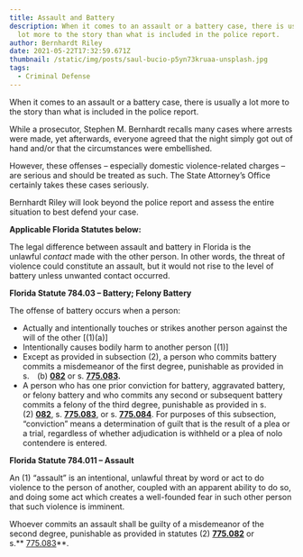 ```yaml
---
title: Assault and Battery
description: When it comes to an assault or a battery case, there is usually a
  lot more to the story than what is included in the police report.
author: Bernhardt Riley
date: 2021-05-22T17:32:59.671Z
thumbnail: /static/img/posts/saul-bucio-p5yn73kruaa-unsplash.jpg
tags:
  - Criminal Defense
---
```

When it comes to an assault or a battery case, there is usually a lot more to the story than what is included in the police report.

While a prosecutor, Stephen M. Bernhardt recalls many cases where arrests were made, yet afterwards, everyone agreed that the night simply got out of hand and/or that the circumstances were embellished.

However, these offenses – especially domestic violence-related charges – are serious and should be treated as such. The State Attorney’s Office certainly takes these cases seriously.

Bernhardt Riley will look beyond the police report and assess the entire situation to best defend your case.

**Applicable Florida Statutes below:**

The legal difference between assault and battery in Florida is the unlawful *contact* made with the other person. In other words, the threat of violence could constitute an assault, but it would not rise to the level of battery unless unwanted contact occurred.

**Florida Statute 784.03 – Battery; Felony Battery** 

The offense of battery occurs when a person:

* Actually and intentionally touches or strikes another person against the will of the other \[(1)(a)]
* Intentionally causes bodily harm to another person \[(1)]
* Except as provided in subsection (2), a person who commits battery commits a misdemeanor of the first degree, punishable as provided in s. (b) **[082](http://www.leg.state.fl.us/statutes/index.cfm?App_mode=Display_Statute&Search_String=&URL=0700-0799/0775/Sections/0775.082.html)** or s. **[775.083](http://www.leg.state.fl.us/statutes/index.cfm?App_mode=Display_Statute&Search_String=&URL=0700-0799/0775/Sections/0775.083.html).**
* A person who has one prior conviction for battery, aggravated battery, or felony battery and who commits any second or subsequent battery commits a felony of the third degree, punishable as provided in s. (2) **[082](http://www.leg.state.fl.us/statutes/index.cfm?App_mode=Display_Statute&Search_String=&URL=0700-0799/0775/Sections/0775.082.html)**, s. **[775.083](http://www.leg.state.fl.us/statutes/index.cfm?App_mode=Display_Statute&Search_String=&URL=0700-0799/0775/Sections/0775.083.html)**, or s. **[775.084](http://www.leg.state.fl.us/statutes/index.cfm?App_mode=Display_Statute&Search_String=&URL=0700-0799/0775/Sections/0775.084.html)**. For purposes of this subsection, “conviction” means a determination of guilt that is the result of a plea or a trial, regardless of whether adjudication is withheld or a plea of nolo contendere is entered.

**Florida Statute 784.011 – Assault**

An (1) “assault” is an intentional, unlawful threat by word or act to do violence to the person of another, coupled with an apparent ability to do so, and doing some act which creates a well-founded fear in such other person that such violence is imminent.

Whoever commits an assault shall be guilty of a misdemeanor of the second degree, punishable as provided in statutes (2) **[775.082](http://www.leg.state.fl.us/Statutes/index.cfm?App_mode=Display_Statute&Search_String=&URL=0700-0799/0775/Sections/0775.082.html)** or s.** [775.083](http://www.leg.state.fl.us/Statutes/index.cfm?App_mode=Display_Statute&Search_String=&URL=0700-0799/0775/Sections/0775.083.html)**.